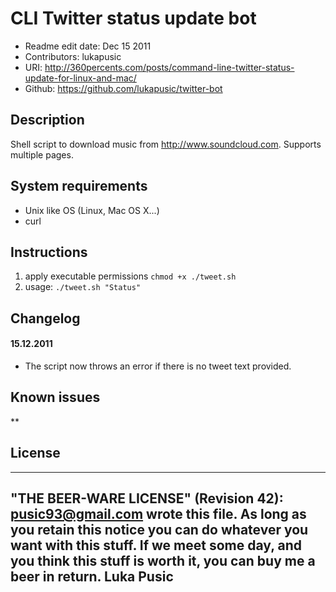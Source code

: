# CLI Twitter status update bot

* Readme edit date: Dec 15 2011
* Contributors: lukapusic
* URI: http://360percents.com/posts/command-line-twitter-status-update-for-linux-and-mac/
* Github: https://github.com/lukapusic/twitter-bot

## Description
Shell script to download music from http://www.soundcloud.com.
Supports multiple pages.

## System requirements
* Unix like OS (Linux, Mac OS X...)
* curl

## Instructions
1. apply executable permissions ```chmod +x ./tweet.sh```
2. usage: ```./tweet.sh "Status"```

## Changelog

#### 15.12.2011
* The script now throws an error if there is no tweet text provided.

## Known issues
**

## License
 ----------------------------------------------------------------------------
 "THE BEER-WARE LICENSE" (Revision 42): <pusic93@gmail.com> wrote this file. As long as you retain    this notice you can do whatever you want with this stuff. If we meet some day, and you think this  stuff is worth it, you can buy me a beer in return. Luka Pusic
 ----------------------------------------------------------------------------
